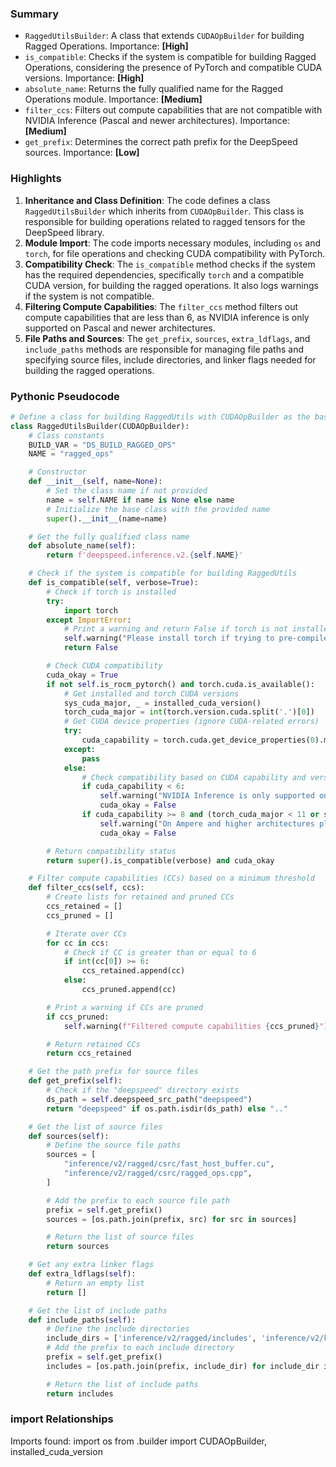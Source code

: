 

### Summary



* `RaggedUtilsBuilder`: A class that extends `CUDAOpBuilder` for building Ragged Operations. Importance: **[High]**
* `is_compatible`: Checks if the system is compatible for building Ragged Operations, considering the presence of PyTorch and compatible CUDA versions. Importance: **[High]**
* `absolute_name`: Returns the fully qualified name for the Ragged Operations module. Importance: **[Medium]**
* `filter_ccs`: Filters out compute capabilities that are not compatible with NVIDIA Inference (Pascal and newer architectures). Importance: **[Medium]**
* `get_prefix`: Determines the correct path prefix for the DeepSpeed sources. Importance: **[Low]**

### Highlights



1. **Inheritance and Class Definition**: The code defines a class `RaggedUtilsBuilder` which inherits from `CUDAOpBuilder`. This class is responsible for building operations related to ragged tensors for the DeepSpeed library.
2. **Module Import**: The code imports necessary modules, including `os` and `torch`, for file operations and checking CUDA compatibility with PyTorch.
3. **Compatibility Check**: The `is_compatible` method checks if the system has the required dependencies, specifically `torch` and a compatible CUDA version, for building the ragged operations. It also logs warnings if the system is not compatible.
4. **Filtering Compute Capabilities**: The `filter_ccs` method filters out compute capabilities that are less than 6, as NVIDIA inference is only supported on Pascal and newer architectures.
5. **File Paths and Sources**: The `get_prefix`, `sources`, `extra_ldflags`, and `include_paths` methods are responsible for managing file paths and specifying source files, include directories, and linker flags needed for building the ragged operations.

### Pythonic Pseudocode

```python
# Define a class for building RaggedUtils with CUDAOpBuilder as the base class
class RaggedUtilsBuilder(CUDAOpBuilder):
    # Class constants
    BUILD_VAR = "DS_BUILD_RAGGED_OPS"
    NAME = "ragged_ops"

    # Constructor
    def __init__(self, name=None):
        # Set the class name if not provided
        name = self.NAME if name is None else name
        # Initialize the base class with the provided name
        super().__init__(name=name)

    # Get the fully qualified class name
    def absolute_name(self):
        return f'deepspeed.inference.v2.{self.NAME}'

    # Check if the system is compatible for building RaggedUtils
    def is_compatible(self, verbose=True):
        # Check if torch is installed
        try:
            import torch
        except ImportError:
            # Print a warning and return False if torch is not installed
            self.warning("Please install torch if trying to pre-compile inference kernels")
            return False

        # Check CUDA compatibility
        cuda_okay = True
        if not self.is_rocm_pytorch() and torch.cuda.is_available():
            # Get installed and torch CUDA versions
            sys_cuda_major, _ = installed_cuda_version()
            torch_cuda_major = int(torch.version.cuda.split('.')[0])
            # Get CUDA device properties (ignore CUDA-related errors)
            try:
                cuda_capability = torch.cuda.get_device_properties(0).major
            except:
                pass
            else:
                # Check compatibility based on CUDA capability and versions
                if cuda_capability < 6:
                    self.warning("NVIDIA Inference is only supported on Pascal and newer architectures")
                    cuda_okay = False
                if cuda_capability >= 8 and (torch_cuda_major < 11 or sys_cuda_major < 11):
                    self.warning("On Ampere and higher architectures please use CUDA 11+")
                    cuda_okay = False

        # Return compatibility status
        return super().is_compatible(verbose) and cuda_okay

    # Filter compute capabilities (CCs) based on a minimum threshold
    def filter_ccs(self, ccs):
        # Create lists for retained and pruned CCs
        ccs_retained = []
        ccs_pruned = []

        # Iterate over CCs
        for cc in ccs:
            # Check if CC is greater than or equal to 6
            if int(cc[0]) >= 6:
                ccs_retained.append(cc)
            else:
                ccs_pruned.append(cc)

        # Print a warning if CCs are pruned
        if ccs_pruned:
            self.warning(f"Filtered compute capabilities {ccs_pruned}")

        # Return retained CCs
        return ccs_retained

    # Get the path prefix for source files
    def get_prefix(self):
        # Check if the "deepspeed" directory exists
        ds_path = self.deepspeed_src_path("deepspeed")
        return "deepspeed" if os.path.isdir(ds_path) else ".."

    # Get the list of source files
    def sources(self):
        # Define the source file paths
        sources = [
            "inference/v2/ragged/csrc/fast_host_buffer.cu",
            "inference/v2/ragged/csrc/ragged_ops.cpp",
        ]

        # Add the prefix to each source file path
        prefix = self.get_prefix()
        sources = [os.path.join(prefix, src) for src in sources]

        # Return the list of source files
        return sources

    # Get any extra linker flags
    def extra_ldflags(self):
        # Return an empty list
        return []

    # Get the list of include paths
    def include_paths(self):
        # Define the include directories
        include_dirs = ['inference/v2/ragged/includes', 'inference/v2/kernels/includes']
        # Add the prefix to each include directory
        prefix = self.get_prefix()
        includes = [os.path.join(prefix, include_dir) for include_dir in include_dirs]

        # Return the list of include paths
        return includes
```


### import Relationships

Imports found:
import os
from .builder import CUDAOpBuilder, installed_cuda_version